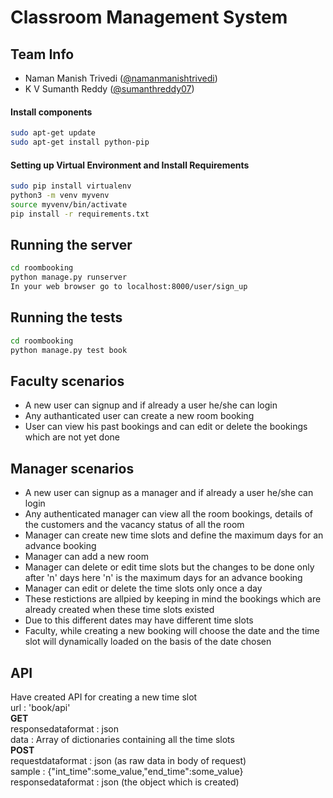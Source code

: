 # Classroom Management System

## Team Info
- Naman Manish Trivedi ([@namanmanishtrivedi](https://github.com/namanmanishtrivedi))
- K V Sumanth Reddy ([@sumanthreddy07](https://github.com/sumanthreddy07))


#### Install components
```bash
sudo apt-get update
sudo apt-get install python-pip 
```

#### Setting up Virtual Environment and Install Requirements
```bash
sudo pip install virtualenv
python3 -m venv myvenv
source myvenv/bin/activate
pip install -r requirements.txt
```
## Running the server
```bash
cd roombooking
python manage.py runserver
In your web browser go to localhost:8000/user/sign_up
```
## Running the tests
```bash
cd roombooking
python manage.py test book
```
## Faculty scenarios
* A new user can signup and if already a user he/she can login
* Any authanticated user can create a new room booking
* User can view his past bookings and can edit or delete the bookings which are not yet done

## Manager scenarios
* A new user can signup as a manager and if already a user he/she can login
* Any authenticated manager can view all the room bookings, details of the customers and the vacancy status of all the room
* Manager can create new time slots and define the maximum days for an advance booking
* Manager can add a new room
* Manager can delete or edit time slots but the changes to be done only after 'n' days here 'n' is the maximum days for an advance booking
* Manager can edit or delete the time slots only once a day
* These restictions are allpied by keeping in mind the bookings which are already created when these time slots existed
* Due to this different dates may have different time slots
* Faculty, while creating a new booking will choose the date and the time slot will dynamically loaded on the basis of the date chosen

## API
Have created API for creating a new time slot<br/>
url : 'book/api'<br/>
<b>GET</b><br/>
responsedataformat : json<br/>
data : Array of dictionaries containing all the time slots<br/>
<b>POST</b><br/>
requestdataformat : json (as raw data in body of request)<br/>
sample : {"int_time":some_value,"end_time":some_value}<br/>
responsedataformat : json (the object which is created)<br/>

